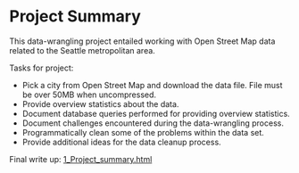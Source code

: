 # Project Summary

This data-wrangling project entailed working with Open Street Map data related to the Seattle metropolitan area. 

Tasks for project: 

* Pick a city from Open Street Map and download the data file. File must be over 50MB when uncompressed. 
* Provide overview statistics about the data. 
* Document database queries performed for providing overview statistics.
* Document challenges encountered during the data-wrangling process.
* Programmatically clean some of the problems within the data set. 
* Provide additional ideas for the data cleanup process.

Final write up: [1_Project_summary.html](http://htmlpreview.github.io/?https://raw.githubusercontent.com/emilyhazelton/udacity-2-data-wrangling/master/1_Project_Summary.html)
